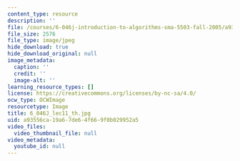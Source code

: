 ```yaml
---
content_type: resource
description: ''
file: /courses/6-046j-introduction-to-algorithms-sma-5503-fall-2005/a93556ca19a67de64f669f0b029952a5_6_046J_lec11_th.jpg
file_size: 2576
file_type: image/jpeg
hide_download: true
hide_download_original: null
image_metadata:
  caption: ''
  credit: ''
  image-alt: ''
learning_resource_types: []
license: https://creativecommons.org/licenses/by-nc-sa/4.0/
ocw_type: OCWImage
resourcetype: Image
title: 6_046J_lec11_th.jpg
uid: a93556ca-19a6-7de6-4f66-9f0b029952a5
video_files:
  video_thumbnail_file: null
video_metadata:
  youtube_id: null
---
```

